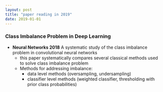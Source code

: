```yaml
---
layout: post
title: "paper reading in 2019"
date: 2019-01-01
---
```



### Class Imbalance Problem in Deep Learning
- **Neural Networks 2018** A systematic study of the class imbalance problem in convolutional neural networks
    - this paper systematically compares several classical methods used to solve class imbalance problem
    - Methods for addressing imbalance:
        - data level methods (oversampling, undersampling)
        - classifier level methods (weighted classifier, thresholding with prior class probabilities)
        
